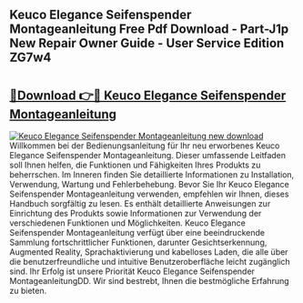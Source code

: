 ## Keuco Elegance Seifenspender Montageanleitung Free Pdf Download - Part-J1p New Repair Owner Guide - User Service Edition ZG7w4

# <h2><a href="http://df6s0fx.blite.top/?on=Keuco+Elegance+Seifenspender+Montageanleitung">🔗Download 👉🔴 Keuco Elegance Seifenspender Montageanleitung</a></h2>

[![Keuco Elegance Seifenspender Montageanleitung new download](https://i.imgur.com/lujVjoI.png)](http://df6s0fx.blite.top/?on=Keuco+Elegance+Seifenspender+Montageanleitung)
Willkommen bei der Bedienungsanleitung für Ihr neu erworbenes Keuco Elegance Seifenspender Montageanleitung. Dieser umfassende Leitfaden soll Ihnen helfen, die Funktionen und Fähigkeiten Ihres Produkts zu beherrschen. Im Inneren finden Sie detaillierte Informationen zu Installation, Verwendung, Wartung und Fehlerbehebung. Bevor Sie Ihr Keuco Elegance Seifenspender Montageanleitung verwenden, empfehlen wir Ihnen, dieses Handbuch sorgfältig zu lesen. Es enthält detaillierte Anweisungen zur Einrichtung des Produkts sowie Informationen zur Verwendung der verschiedenen Funktionen und Möglichkeiten. Keuco Elegance Seifenspender Montageanleitung verfügt über eine beeindruckende Sammlung fortschrittlicher Funktionen, darunter Gesichtserkennung, Augmented Reality, Sprachaktivierung und kabelloses Laden, die alle über die benutzerfreundliche und intuitive Benutzeroberfläche leicht zugänglich sind. Ihr Erfolg ist unsere Priorität Keuco Elegance Seifenspender MontageanleitungDD. Wir sind bestrebt, Ihnen die bestmögliche Erfahrung zu bieten.
